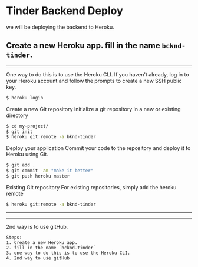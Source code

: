 # Tinder Backend Deploy

we will be deploying the backend to Heroku.

Create a new Heroku app. fill in the name `bcknd-tinder`.
---
---
One way to do this is to use the Heroku CLI.
If you haven't already, log in to your Heroku account and follow the prompts to create a new SSH public key.
```sh
$ heroku login
```
Create a new Git repository
Initialize a git repository in a new or existing directory
```sh
$ cd my-project/
$ git init
$ heroku git:remote -a bknd-tinder
```

Deploy your application
Commit your code to the repository and deploy it to Heroku using Git.
```sh
$ git add .
$ git commit -am "make it better"
$ git push heroku master
```

Existing Git repository
For existing repositories, simply add the heroku remote
```sh
$ heroku git:remote -a bknd-tinder
```
---
---

2nd way is to use gitHub.


    Steps:
    1. Create a new Heroku app.
    2. fill in the name `bcknd-tinder`
    3. one way to do this is to use the Heroku CLI.
    4. 2nd way to use gitHub